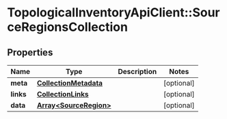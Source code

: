 # TopologicalInventoryApiClient::SourceRegionsCollection

## Properties
Name | Type | Description | Notes
------------ | ------------- | ------------- | -------------
**meta** | [**CollectionMetadata**](CollectionMetadata.md) |  | [optional] 
**links** | [**CollectionLinks**](CollectionLinks.md) |  | [optional] 
**data** | [**Array&lt;SourceRegion&gt;**](SourceRegion.md) |  | [optional] 


